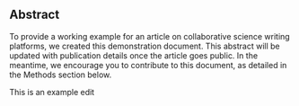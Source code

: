 ## Abstract

To provide a working example for an article on collaborative science writing platforms, we created this demonstration document. This abstract will be updated with publication details once the article goes public. In the meantime, we encourage you to contribute to this document, as detailed in the Methods section below.

This is an example edit
